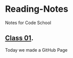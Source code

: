 # Reading-Notes
Notes for Code School

##  [Class 01](/Reading-Notes/Class01).

Today we made a GitHub Page
